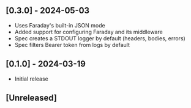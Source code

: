 ## [0.3.0] - 2024-05-03

- Uses Faraday's built-in JSON mode
- Added support for configuring Faraday and its middleware
- Spec creates a STDOUT logger by default (headers, bodies, errors)
- Spec filters Bearer token from logs by default

## [0.1.0] - 2024-03-19

- Initial release

## [Unreleased]
